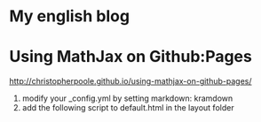 My english blog 
==

# Using MathJax on Github:Pages 

http://christopherpoole.github.io/using-mathjax-on-github-pages/

1. modify your _config.yml by setting markdown: kramdown
2. add the following script to default.html in the layout folder

> <!--mathjax start-->
> <script type="text/javascript"
> src="http://cdn.mathjax.org/mathjax/latest/MathJax.js?config=TeX-AMS-MML_HTMLorMML">
> </script>
> <!--mathjax end--   

#highlight.js 

There are many styles of highlighting to choose, click [here](http://chengjun.github.io/highlight.js/src/test.html) to decide. 

1. download highlight.pack.js together with styles,languages from [here](http://highlightjs.org/download/), and upload to your folder of js. 
2. modify the layout by adding the following code to default.html

    <!--highlight.js Start-->
    <link rel="stylesheet" title="Default" href="/media/js/styles/tomorrow-night-blue.css">
    <script type="text/javascript" src="/media/js/highlight.pack.js"></script>
    <script>
    hljs.configure({tabReplace: '    '});
    hljs.initHighlightingOnLoad();
    </script>
    <!--highlight.js End-->
